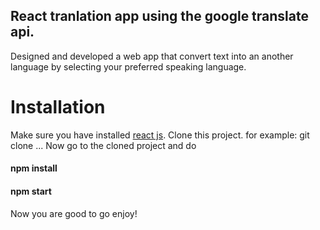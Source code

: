 ## React tranlation app using the google translate api.
Designed and developed a web app that convert text into an another language by selecting your preferred speaking language. 

# Installation
Make sure you have installed [react js](https://reactjs.org/docs/getting-started.html).
Clone this project. for example: git clone ...
Now go to the cloned project and do 
#### npm install
#### npm start 
Now you are good to go enjoy!
